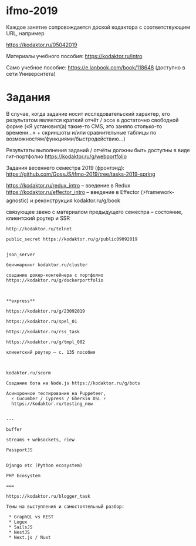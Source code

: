 # ifmo-2019

Каждое занятие сопровождается доской кодактора с соответствующим URL, например

https://kodaktor.ru/05042019

Материалы  учебного пособия: https://kodaktor.ru/intro

Само учебное пособие: https://e.lanbook.com/book/118648 (доступно в сети Университета)


# Задания

В случае, когда задание носит исследовательский характер, его результатом является краткий отчёт / эссе в достаточно свободной форме («Я установил(а) такие-то CMS, это заняло столько-то времени...» + скриншоты и/или сравнительные таблицы по возможностям/функциями/быстродействию...)

Результаты выполнения заданий / отчёты должны быть доступны в виде гит-портфолио https://kodaktor.ru/g/webportfolio

Задания весеннего семестра 2019 (фронтэнд): https://github.com/GossJS/ifmo-2019/tree/tasks-2019-spring



https://kodaktor.ru/redux_intro – введение в Redux
https://kodaktor.ru/effector_intro – введение в Effector (⚡️framework-agnostic)
   и реконструкция kodaktor.ru/g/book

связующее звено с материалом предыдущего семестра – состояние, клиентский роутер и SSR

```
http://kodaktor.ru/telnet
 
public_secret https://kodaktor.ru/g/public09092019


json_server

бенчмаркинг kodaktor.ru/cluster

создание докер-контейнера с портфолио   https://kodaktor.ru/g/dockerportfolio



**express**

https://kodaktor.ru/g/23092019

https://kodaktor.ru/spel_01

https://kodaktor.ru/rss_task

https://kodaktor.ru/g/tmpl_002

клиентский роутер – с. 135 пособия



kodaktor.ru/scorm
 
Создание бота на Node.js https://kodaktor.ru/g/bots

Асинхронное тестирование на Puppeteer, 
  ⚡️ Cucumber / Cypress / Gherkin DSL ⚡️
  https://kodaktor.ru/testing_new


--- 

buffer

streams + websockets, riew

PassportJS


Django etc (Python ecosystem)

PHP Ecosystem

===

https://kodaktor.ru/blogger_task
 
Темы на выступления и самостоятельный разбор:

 * GraphQL vs REST
 * Logux
 * SailsJS
 * NestJS
 * Next.js / Nuxt
 
